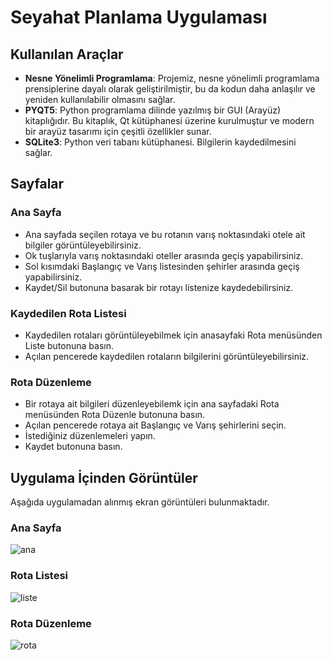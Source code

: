 # Seyahat Planlama Uygulaması

## Kullanılan Araçlar
- **Nesne Yönelimli Programlama**: Projemiz, nesne yönelimli programlama prensiplerine dayalı olarak geliştirilmiştir, bu da kodun daha anlaşılır ve yeniden kullanılabilir olmasını sağlar.
- **PYQT5**: Python programlama dilinde yazılmış bir GUI (Arayüz) kitaplığıdır. Bu kitaplık, Qt kütüphanesi üzerine kurulmuştur ve modern bir arayüz tasarımı için çeşitli özellikler sunar.
- **SQLite3**: Python veri tabanı kütüphanesi. Bilgilerin kaydedilmesini sağlar.

## Sayfalar

### Ana Sayfa
- Ana sayfada seçilen rotaya ve bu rotanın varış noktasındaki otele ait bilgiler görüntüleyebilirsiniz. 
- Ok tuşlarıyla varış noktasındaki oteller arasında geçiş yapabilirsiniz.
- Sol kısımdaki Başlangıç ve Varış listesinden şehirler arasında geçiş yapabilirsiniz.
- Kaydet/Sil butonuna basarak bir rotayı listenize kaydedebilirsiniz.
  
### Kaydedilen Rota Listesi
- Kaydedilen rotaları görüntüleyebilmek için anasayfaki Rota menüsünden Liste butonuna basın.
- Açılan pencerede kaydedilen rotaların bilgilerini görüntüleyebilirsiniz.

### Rota Düzenleme
- Bir rotaya ait bilgileri düzenleyebilemk için ana sayfadaki Rota menüsünden Rota Düzenle butonuna basın.
- Açılan pencerede rotaya ait Başlangıç ve Varış şehirlerini seçin.
- İstediğiniz düzenlemeleri yapın.
- Kaydet butonuna basın.

## Uygulama İçinden Görüntüler
Aşağıda uygulamadan alınmış ekran görüntüleri bulunmaktadır.

### Ana Sayfa

![ana](https://github.com/memreatila/seyahat-planlama/assets/161308346/4ebe6505-2778-4d78-a2e6-0bc7601f959c)

### Rota Listesi

![liste](https://github.com/memreatila/seyahat-planlama/assets/161308346/311460ea-f2ec-4220-bec7-3974d8389365)

### Rota Düzenleme

![rota](https://github.com/memreatila/seyahat-planlama/assets/161308346/e051c657-aa42-4710-bbe1-b7626fe3b7a0)

